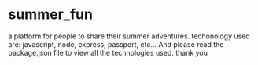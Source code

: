 # summer_fun
a platform for people to share their summer adventures.
techonology used are: javascript, node, express, passport, etc... 
And please read the package.json file to view all the technologies used.
thank you 
